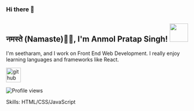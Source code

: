 ### Hi there 👋
<h2>नमस्ते (Namaste)🙏🏻, I'm Anmol Pratap Singh! <img src="https://media.giphy.com/media/12oufCB0MyZ1Go/giphy.gif" width="50"></h2>

I'm seetharam, and I work on Front End Web Development. I really enjoy learning languages and frameworks like React.

[<img src='https://cdn.jsdelivr.net/npm/simple-icons@3.0.1/icons/github.svg' alt='github' height='40'>](https://github.com/seetharamvanamreddi)  

![Profile views](https://gpvc.arturio.dev/seetharamvanamreddi)  

Skills: HTML/CSS/JavaScript








<!--
**seetharamvanamareddi/seetharamvanamareddi** is a ✨ _special_ ✨ repository because its `README.md` (this file) appears on your GitHub profile.

Here are some ideas to get you started:

- 🔭 I’m currently working on ...
- 🌱 I’m currently learning ...
- 👯 I’m looking to collaborate on ...
- 🤔 I’m looking for help with ...
- 💬 Ask me about ...
- 📫 How to reach me: ...
- 😄 Pronouns: ...
- ⚡ Fun fact: ...
-->
